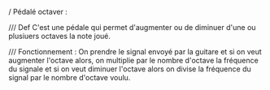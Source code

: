 / Pédalé octaver :

/// Def
C'est une pédale qui permet d'augmenter ou de diminuer d'une ou plusiuers octaves la note joué.

/// Fonctionnement :
On prendre le signal envoyé par la guitare et si on veut augmenter l'octave alors, on multiplie par le nombre d'octave la fréquence du signale et si on veut diminuer l'octave alors on divise la fréquence du signal par le nombre d'octave voulu.
